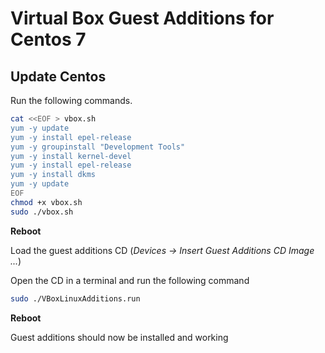 # Virtual Box Guest Additions for Centos 7

## Update Centos

Run the following commands.

```bash
cat <<EOF > vbox.sh
yum -y update 
yum -y install epel-release
yum -y groupinstall "Development Tools"
yum -y install kernel-devel
yum -y install epel-release
yum -y install dkms
yum -y update
EOF
chmod +x vbox.sh
sudo ./vbox.sh

```
**Reboot**

Load the guest additions CD (*Devices -> Insert Guest Additions CD Image ...*)

Open the CD in a terminal and run the following command
```bash
sudo ./VBoxLinuxAdditions.run
```
**Reboot**

Guest additions should now be installed and working



